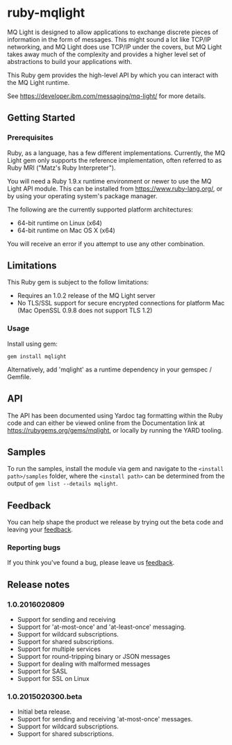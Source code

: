 # ruby-mqlight

MQ Light is designed to allow applications to exchange discrete pieces of
information in the form of messages. This might sound a lot like TCP/IP
networking, and MQ Light does use TCP/IP under the covers, but MQ Light takes
away much of the complexity and provides a higher level set of abstractions to
build your applications with.

This Ruby gem provides the high-level API by which you can interact with the MQ
Light runtime.

See https://developer.ibm.com/messaging/mq-light/ for more details.

## Getting Started

### Prerequisites

Ruby, as a language, has a few different implementations. Currently, the MQ
Light gem only supports the reference implementation, often referred to as Ruby
MRI ("Matz's Ruby Interpreter").

You will need a Ruby 1.9.x runtime environment or newer to use the MQ Light API
module. This can be installed from https://www.ruby-lang.org/, or by using your
operating system's package manager.

The following are the currently supported platform architectures:

* 64-bit runtime on Linux (x64)
* 64-bit runtime on Mac OS X (x64)

You will receive an error if you attempt to use any other combination.

## Limitations

This Ruby gem is subject to the follow limitations:

* Requires an 1.0.2 release of the MQ Light server
* No TLS/SSL support for secure encrypted connections for platform Mac
  (Mac OpenSSL 0.9.8 does not support TLS 1.2)


### Usage

Install using gem:

```
gem install mqlight
```

Alternatively, add 'mqlight' as a runtime dependency in your gemspec / Gemfile.

## API

The API has been documented using Yardoc tag formatting within the Ruby code
and can either be viewed online from the Documentation link at
https://rubygems.org/gems/mqlight, or locally by running the YARD tooling.

## Samples

To run the samples, install the module via gem and navigate to the 
`<install path>/samples` folder, where the `<install path>` can be determined
from the output of `gem list --details mqlight`.

## Feedback

You can help shape the product we release by trying out the beta code and
leaving your [feedback](https://ibm.biz/mqlight-forum).

### Reporting bugs

If you think you've found a bug, please leave us
[feedback](https://ibm.biz/mqlight-forum).

## Release notes

### 1.0.2016020809

* Support for sending and receiving 
* Support for 'at-most-once' and 'at-least-once' messaging.
* Support for wildcard subscriptions.
* Support for shared subscriptions.
* Support for multiple services
* Support for round-tripping binary or JSON messages
* Support for dealing with malformed messages
* Support for SASL
* Support for SSL on Linux 

### 1.0.2015020300.beta

* Initial beta release.
* Support for sending and receiving 'at-most-once' messages.
* Support for wildcard subscriptions.
* Support for shared subscriptions.
